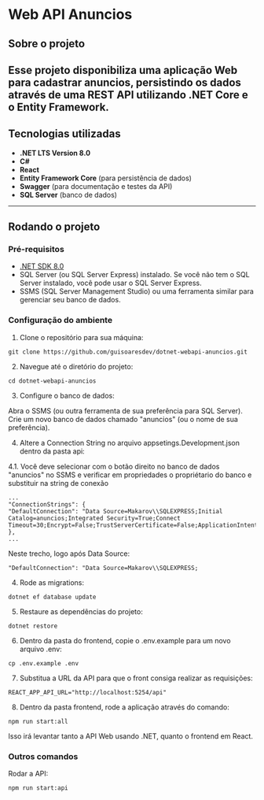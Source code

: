 # Web API Anuncios

## Sobre o projeto

Esse projeto disponibiliza uma aplicação Web para cadastrar anuncios, persistindo os dados através de uma REST API utilizando .NET Core e o Entity Framework.
---

## Tecnologias utilizadas

- **.NET LTS Version 8.0**
- **C#**
- **React**
- **Entity Framework Core** (para persistência de dados)
- **Swagger** (para documentação e testes da API)
- **SQL Server** (banco de dados)
---

## Rodando o projeto

### Pré-requisitos

- [.NET SDK 8.0](https://dotnet.microsoft.com/download/dotnet/8.0)
- SQL Server (ou SQL Server Express) instalado. Se você não tem o SQL Server instalado, você pode usar o SQL Server Express.
- SSMS (SQL Server Management Studio) ou uma ferramenta similar para gerenciar seu banco de dados.

### Configuração do ambiente

1. Clone o repositório para sua máquina:
```
git clone https://github.com/guisoaresdev/dotnet-webapi-anuncios.git
```
2. Navegue até o diretório do projeto:

```
cd dotnet-webapi-anuncios
```

3. Configure o banco de dados:

Abra o SSMS (ou outra ferramenta de sua preferência para SQL Server).
Crie um novo banco de dados chamado "anuncios" (ou o nome de sua preferência).

4. Altere a Connection String no arquivo appsetings.Development.json dentro da pasta api:

4.1. Você deve selecionar com o botão direito no banco de dados "anuncios" no SSMS e verificar em propriedades o propriétario do banco e substituir na string de conexão
```
...
"ConnectionStrings": {
"DefaultConnection": "Data Source=Makarov\\SQLEXPRESS;Initial Catalog=anuncios;Integrated Security=True;Connect Timeout=30;Encrypt=False;TrustServerCertificate=False;ApplicationIntent=ReadWrite;MultiSubnetFailover=False"
},
...
```

Neste trecho, logo após Data Source:
```
"DefaultConnection": "Data Source=Makarov\\SQLEXPRESS;
````

4. Rode as migrations:
```
dotnet ef database update
```

5. Restaure as dependências do projeto:

```
dotnet restore
```

6. Dentro da pasta do frontend, copie o .env.example para um novo arquivo .env:
```
cp .env.example .env
```

7. Substitua a URL da API para que o front consiga realizar as requisições: 
```
REACT_APP_API_URL="http://localhost:5254/api"
```

8. Dentro da pasta frontend, rode a aplicação através do comando:
```
npm run start:all
```

Isso irá levantar tanto a API Web usando .NET, quanto o frontend em React.

### Outros comandos

Rodar a API:
```
npm run start:api
```